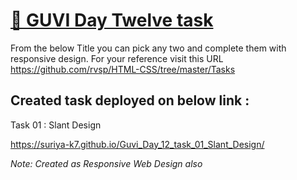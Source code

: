 # [🔗 GUVI Day Twelve task](https://suriya-k7.github.io/Guvi_Day_12_task_01_Slant_Design/)

From the below Title you can pick any two and complete them with responsive design.
For your reference visit this URL https://github.com/rvsp/HTML-CSS/tree/master/Tasks

## Created task deployed on below link :

Task 01 : Slant Design

<a href="https://suriya-k7.github.io/Guvi_Day_12_task_01_Slant_Design/" target="_blank">https://suriya-k7.github.io/Guvi_Day_12_task_01_Slant_Design/</a>

<i>Note: Created as Responsive Web Design also</i>
